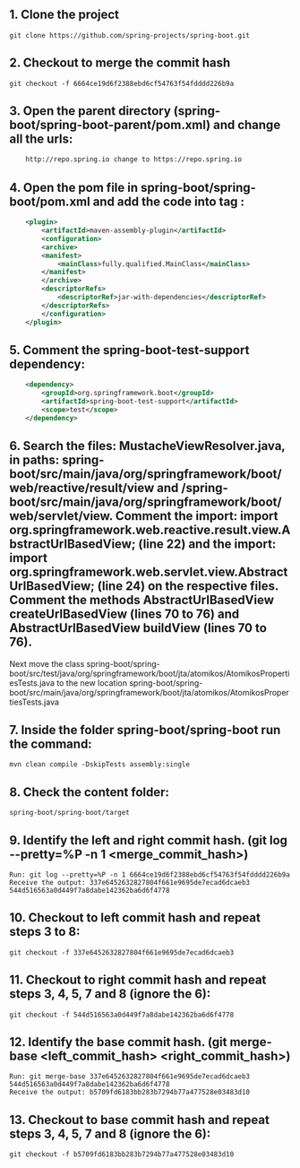 ## 1. Clone the project 
    git clone https://github.com/spring-projects/spring-boot.git

## 2. Checkout to merge the commit hash
    git checkout -f 6664ce19d6f2388ebd6cf54763f54fdddd226b9a

## 3. Open the parent directory (spring-boot/spring-boot-parent/pom.xml) and change all the urls:
```xml
    http://repo.spring.io change to https://repo.spring.io
```

## 4. Open the pom file in spring-boot/spring-boot/pom.xml and add the code into tag <plugins>:
```xml
    <plugin>
        <artifactId>maven-assembly-plugin</artifactId> 
        <configuration> 
        <archive> 
        <manifest> 
            <mainClass>fully.qualified.MainClass</mainClass> 
        </manifest> 
        </archive> 
        <descriptorRefs> 
            <descriptorRef>jar-with-dependencies</descriptorRef> 
        </descriptorRefs> 
        </configuration> 
    </plugin>
```
## 5. Comment the spring-boot-test-support dependency:
```xml
    <dependency>
        <groupId>org.springframework.boot</groupId>
        <artifactId>spring-boot-test-support</artifactId>
        <scope>test</scope>
    </dependency>
```

## 6. Search the files: MustacheViewResolver.java, in paths: spring-boot/src/main/java/org/springframework/boot/web/reactive/result/view and /spring-boot/src/main/java/org/springframework/boot/web/servlet/view. Comment the import: import org.springframework.web.reactive.result.view.AbstractUrlBasedView; (line 22) and the import: import org.springframework.web.servlet.view.AbstractUrlBasedView; (line 24) on the respective files. Comment the methods AbstractUrlBasedView createUrlBasedView (lines 70 to 76) and AbstractUrlBasedView buildView (lines 70 to 76).

Next move the class spring-boot/spring-boot/src/test/java/org/springframework/boot/jta/atomikos/AtomikosPropertiesTests.java to the new location spring-boot/spring-boot/src/main/java/org/springframework/boot/jta/atomikos/AtomikosPropertiesTests.java

## 7. Inside the folder spring-boot/spring-boot run the command:
    mvn clean compile -DskipTests assembly:single

## 8. Check the content folder: 
    spring-boot/spring-boot/target

## 9. Identify the left and right commit hash. (git log --pretty=%P -n 1 <merge_commit_hash>)
    Run: git log --pretty=%P -n 1 6664ce19d6f2388ebd6cf54763f54fdddd226b9a
    Receive the output: 337e6452632827804f661e9695de7ecad6dcaeb3 544d516563a0d449f7a8dabe142362ba6d6f4778

## 10. Checkout to left commit hash and repeat steps 3 to 8:
    git checkout -f 337e6452632827804f661e9695de7ecad6dcaeb3

## 11. Checkout to right commit hash and repeat steps 3, 4, 5, 7 and 8 (ignore the 6):
    git checkout -f 544d516563a0d449f7a8dabe142362ba6d6f4778

## 12. Identify the base commit hash. (git merge-base <left_commit_hash> <right_commit_hash>)
    Run: git merge-base 337e6452632827804f661e9695de7ecad6dcaeb3 544d516563a0d449f7a8dabe142362ba6d6f4778
    Receive the output: b5709fd6183bb283b7294b77a477528e03483d10  

## 13. Checkout to base commit hash and repeat steps 3, 4, 5, 7 and 8 (ignore the 6):
    git checkout -f b5709fd6183bb283b7294b77a477528e03483d10